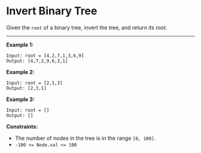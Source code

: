 <h1>Invert Binary Tree</h1>

Given the `root` of a binary tree, invert the tree, and return _its root_.

<hr>

__Example 1:__
```
Input: root = [4,2,7,1,3,6,9]
Output: [4,7,2,9,6,3,1]
```
__Example 2:__
```
Input: root = [2,1,3]
Output: [2,3,1]
```
__Example 3:__
```
Input: root = []
Output: []
 ```

__Constraints:__

- The number of nodes in the tree is in the range `[0, 100]`.
- `-100 <= Node.val <= 100`
